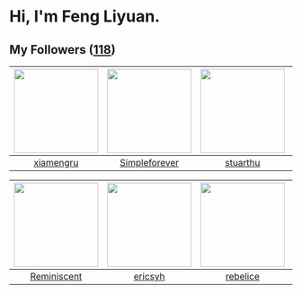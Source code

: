 # Hi, I'm Feng Liyuan.

## My Followers ([118](https://github.com/SunRunAway?tab=followers))

| <img src="https://avatars.githubusercontent.com/u/28560740?v=4" width="150" height="150" /> | <img src="https://avatars.githubusercontent.com/u/26863652?v=4" width="150" height="150" /> | <img src="https://avatars.githubusercontent.com/u/16526001?v=4" width="150" height="150" /> | <img src="https://avatars.githubusercontent.com/u/2173670?v=4" width="150" height="150" /> |
| :-----------------------------------------------------------------------------------------: | :-----------------------------------------------------------------------------------------: | :-----------------------------------------------------------------------------------------: | :----------------------------------------------------------------------------------------: |
|                          [xiamengru](https://github.com/xiamengru)                          |                      [Simpleforever](https://github.com/Simpleforever)                      |                           [stuarthu](https://github.com/stuarthu)                           |                         [wonderflow](https://github.com/wonderflow)                        |

| <img src="https://avatars.githubusercontent.com/u/41809508?v=4" width="150" height="150" /> | <img src="https://avatars.githubusercontent.com/u/10498732?v=4" width="150" height="150" /> | <img src="https://avatars.githubusercontent.com/u/20775801?v=4" width="150" height="150" /> | <img src="https://avatars.githubusercontent.com/u/8664695?v=4" width="150" height="150" /> |
| :-----------------------------------------------------------------------------------------: | :-----------------------------------------------------------------------------------------: | :-----------------------------------------------------------------------------------------: | :----------------------------------------------------------------------------------------: |
|                        [Reminiscent](https://github.com/Reminiscent)                        |                            [ericsyh](https://github.com/ericsyh)                            |                           [rebelice](https://github.com/rebelice)                           |                        [landylee007](https://github.com/landylee007)                       |
